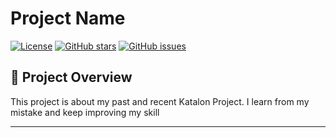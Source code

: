 # Project Name

[![License](https://img.shields.io/github/license/your-username/your-repo.svg)](LICENSE)
[![GitHub stars](https://img.shields.io/github/stars/mnaauval/katalon-project.svg)](https://github.com/mnaauval/katalon-project)
[![GitHub issues](https://img.shields.io/github/issues/your-username/your-repo.svg)](https://github.com/your-username/your-repo/issues)

## 🚀 Project Overview

This project is about my past and recent Katalon Project. I learn from my mistake and keep improving my skill

---
